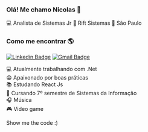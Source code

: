### Olá! Me chamo Nicolas 👋

💻 Analista de Sistemas Jr 🏢 Rift Sistemas 🏡 São Paulo

### Como me encontrar 🌎

[![Linkedin Badge](https://img.shields.io/badge/-NicolasRezende-blue?style=flat-square&logo=Linkedin&logoColor=white&link=https://www.linkedin.com/in/nicolas-rezende-4b02aa68/)](https://www.linkedin.com/in/nicolas-rezende-4b02aa68/)
[![Gmail Badge](https://img.shields.io/badge/-nicolassilva114@gmail.com-c14438?style=flat-square&logo=Gmail&logoColor=white&link=mailto:nicolassilva114@gmail.com)](mailto:nicolassilva114@gmail.com)

💻 Atualmente trabalhando com .Net <br>
😁 Apaixonado por boas práticas <br>
📚 Estudando React Js <br>
📕 Cursando 7º semestre de Sistemas da Informação <br>
🎧 Música <br>
🎮 Video game <br>

Show me the code :)
